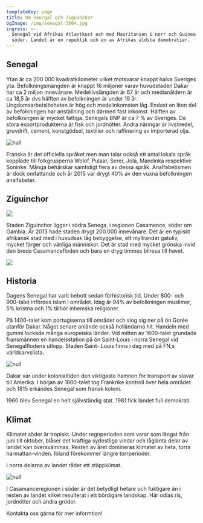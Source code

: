 ```yaml
---
templateKey: page
title: Om Senegal och Ziguinchor
bgImage: /img/senegal-3004.jpg
ingress: >-
  Senegal vid Afrikas Atlantkust och med Mauritanien i norr och Guinea-Bissau i
  söder. Landet är en republik och en av Afrikas äldsta demokratier.
---
```

## Senegal

Ytan är ca 200 000 kvadratkilometer vilket motsvarar knappt halva Sveriges yta. Befolkningsmängden är knappt 16 miljoner varav huvudstaden Dakar har ca 2 miljon innevånare. Medellivslängden är 67 år och medianåldern är ca 18,5 år dvs hälften av befolkningen är under 19 år. Ungdomsarbetslösheten är hög och medelinkomsten låg. Endast en liten del av befolkningen har anställning och därmed fast inkomst. Hälften av befolkningen är mycket fattiga. Senegals BNP är ca 7 % av Sveriges. De stora exportprodukterna är fisk och jordnötter. Andra näringar är livsmedel, gruvdrift, cement, konstgödsel, textilier och raffinering av importerad olja. 

![null](/img/senegal-3003.jpg)

Franska är det officiella språket men man talar också ett antal lokala språk kopplade till folkgrupperna Wolof, Pulaar, Serer, Jola, Mandinka respektive Soninke. Många behärskar samtidigt flera av dessa språk. Analfabetismen är dock omfattande och år 2015 var drygt 40% av den vuxna befolkningen analfabeter.  

## Ziguinchor

![](/img/gata-z.jpg)

Staden Ziguinchor ligger i södra Senega, i regionen Casamance, söder om Gambia. År  2013 hade staden drygt 200.000 innevånare. Det är en typiskt afrikansk stad med i huvudsak låg bebyggelse, ett myllrandet gatuliv, mycket färger och vänliga människor. Det är stad med mycket grönska invid den breda Casamancefloden och bara en dryg timmes bilresa till havet.



![](/img/butik-z.jpg)



## Historia

Dagens Senegal har varit bebott sedan förhistorisk tid. Under 800- och 900-talet infördes islam i området. Idag är 94% av befolkningen muslimer, 5% kristna och 1% tillhör inhemska religioner.

På 1400-talet kom portugiserna till området och slog sig ner på ön Gorée utanför Dakar. Något senare anlände också holländarna hit. Handeln med gummi lockade många europeiska länder. Vid mitten av 1600-talet grundade fransmännen en handelsstation på ön Saint-Louis i norra Senegal vid Senegalflodens utlopp. Staden Saint- Louis finns i dag med på FN;s världsarvslista.

![null](/img/om-senegal-300.jpg)

Dakar var under kolonialtiden den viktigaste hamnen för transport av slavar till Amerika. I början av 1800-talet tog Frankrike kontroll över hela området och 1815 erkändes Senegal som fransk koloni.

1960 blev Senegal en helt självständig stat. 1981 fick landet full demokrati.

## Klimat

Klimatet söder är tropiskt. Under regnperioden som varar som längst från juni till oktober, blåser det kraftiga sydostliga vindar och låglänta delar av landet kan översvämmas. Resten av året domineras klimatet av heta, torra harmattan-vinden. Ibland förekommer längre torrperioder.

I norra delarna av landet råder ett stäppklimat. 

![null](/img/om-senegal-15.jpg)

I Casamanceregionen i söder är det betydligt hetare och fuktigare än i resten av landet vilket resulterat i ett bördigare landskap. Här odlas ris, jordnötter och andra grödor. 

Kontakta oss gärna för mer informtion!
